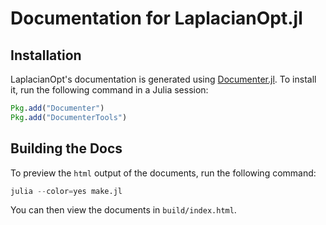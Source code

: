 # Documentation for LaplacianOpt.jl

## Installation
LaplacianOpt's documentation is generated using [Documenter.jl](https://github.com/JuliaDocs/Documenter.jl). To install it, run the following command in a Julia session:

```julia
Pkg.add("Documenter")
Pkg.add("DocumenterTools")
```

## Building the Docs
To preview the `html` output of the documents, run the following command:

```julia
julia --color=yes make.jl
```

You can then view the documents in `build/index.html`.